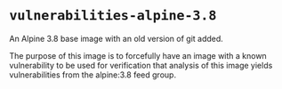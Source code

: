 # `vulnerabilities-alpine-3.8`
An Alpine 3.8 base image with an old version of git added.

The purpose of this image is to forcefully have an image with a known vulnerability to be used for verification that analysis of this image yields vulnerabilities from the alpine:3.8 feed group.